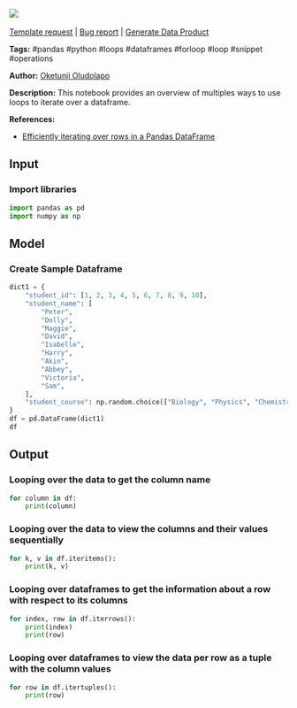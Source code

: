 <a href="https://app.naas.ai/user-redirect/naas/downloader?url=https://raw.githubusercontent.com/jupyter-naas/awesome-notebooks/master/Pandas/Pandas_Looping_Over_Dataframe.ipynb" target="_parent"><img src="https://naasai-public.s3.eu-west-3.amazonaws.com/open_in_naas.svg"/></a><br><br><a href="https://github.com/jupyter-naas/awesome-notebooks/issues/new?assignees=&labels=&template=template-request.md&title=Tool+-+Action+of+the+notebook+">Template request</a> | <a href="https://github.com/jupyter-naas/awesome-notebooks/issues/new?assignees=&labels=bug&template=bug_report.md&title=Pandas+-+Looping+Over+Dataframe:+Error+short+description">Bug report</a> | <a href="https://app.naas.ai/user-redirect/naas/downloader?url=https://raw.githubusercontent.com/jupyter-naas/awesome-notebooks/master/Naas/Naas_Start_data_product.ipynb" target="_parent">Generate Data Product</a>

**Tags:** #pandas #python #loops #dataframes #forloop #loop #snippet #operations

**Author:** [Oketunji Oludolapo](https://www.linkedin.com/in/oludolapo-oketunji/)

**Description:** This notebook provides an overview of multiples ways to use loops to iterate over a dataframe.

**References:**
- [Efficiently iterating over rows in a Pandas DataFrame](https://towardsdatascience.com/efficiently-iterating-over-rows-in-a-pandas-dataframe-7dd5f9992c01)

## Input

### Import libraries


```python
import pandas as pd
import numpy as np
```

## Model

### Create Sample Dataframe 


```python
dict1 = {
    "student_id": [1, 2, 3, 4, 5, 6, 7, 8, 9, 10],
    "student_name": [
        "Peter",
        "Dolly",
        "Maggie",
        "David",
        "Isabelle",
        "Harry",
        "Akin",
        "Abbey",
        "Victoria",
        "Sam",
    ],
    "student_course": np.random.choice(["Biology", "Physics", "Chemistry"], size=10),
}
df = pd.DataFrame(dict1)
df
```

## Output

### Looping over the data to get the column name


```python
for column in df:
    print(column)
```

### Looping over the data to view the columns and their values sequentially


```python
for k, v in df.iteritems():
    print(k, v)
```

### Looping over dataframes to get the information about a row with respect to its columns


```python
for index, row in df.iterrows():
    print(index)
    print(row)
```

### Looping over dataframes to view the data per row as a tuple with the column values


```python
for row in df.itertuples():
    print(row)
```

